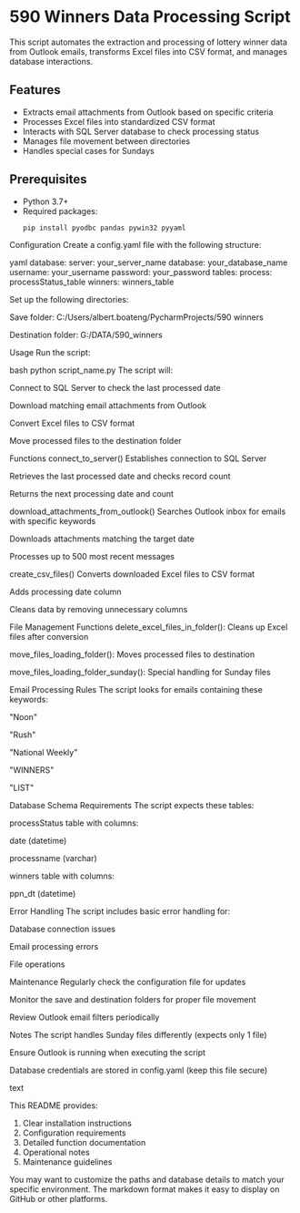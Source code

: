 # 590 Winners Data Processing Script

This script automates the extraction and processing of lottery winner data from Outlook emails, transforms Excel files into CSV format, and manages database interactions.

## Features

- Extracts email attachments from Outlook based on specific criteria
- Processes Excel files into standardized CSV format
- Interacts with SQL Server database to check processing status
- Manages file movement between directories
- Handles special cases for Sundays

## Prerequisites

- Python 3.7+
- Required packages:
  ```bash
  pip install pyodbc pandas pywin32 pyyaml
Configuration
Create a config.yaml file with the following structure:

yaml
database:
  server: your_server_name
  database: your_database_name
  username: your_username
  password: your_password
tables:
  process: processStatus_table
  winners: winners_table
  
Set up the following directories:

Save folder: C:/Users/albert.boateng/PycharmProjects/590 winners

Destination folder: G:/DATA/590_winners

Usage
Run the script:

bash
python script_name.py
The script will:

Connect to SQL Server to check the last processed date

Download matching email attachments from Outlook

Convert Excel files to CSV format

Move processed files to the destination folder

Functions
connect_to_server()
Establishes connection to SQL Server

Retrieves the last processed date and checks record count

Returns the next processing date and count

download_attachments_from_outlook()
Searches Outlook inbox for emails with specific keywords

Downloads attachments matching the target date

Processes up to 500 most recent messages

create_csv_files()
Converts downloaded Excel files to CSV format

Adds processing date column

Cleans data by removing unnecessary columns

File Management Functions
delete_excel_files_in_folder(): Cleans up Excel files after conversion

move_files_loading_folder(): Moves processed files to destination

move_files_loading_folder_sunday(): Special handling for Sunday files

Email Processing Rules
The script looks for emails containing these keywords:

"Noon"

"Rush"

"National Weekly"

"WINNERS"

"LIST"

Database Schema Requirements
The script expects these tables:

processStatus table with columns:

date (datetime)

processname (varchar)

winners table with columns:

ppn_dt (datetime)

Error Handling
The script includes basic error handling for:

Database connection issues

Email processing errors

File operations

Maintenance
Regularly check the configuration file for updates

Monitor the save and destination folders for proper file movement

Review Outlook email filters periodically

Notes
The script handles Sunday files differently (expects only 1 file)

Ensure Outlook is running when executing the script

Database credentials are stored in config.yaml (keep this file secure)

text

This README provides:
1. Clear installation instructions
2. Configuration requirements
3. Detailed function documentation
4. Operational notes
5. Maintenance guidelines

You may want to customize the paths and database details to match your specific environment. The markdown format makes it easy to display on GitHub or other platforms.
